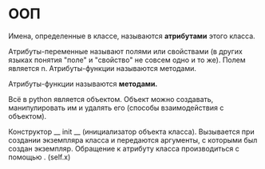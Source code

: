 # ООП

Имена, определенные в классе, называются **атрибутами** этого класса. 

Атрибуты-переменные называют полями или свойствами (в других языках понятия "поле" и "свойство" не совсем одно и то же). Полем является n. Атрибуты-функции называются методами.

Атрибуты-функции называются **методами.**

Всё в python является объектом.  Объект можно создавать, манипулировать им и удалять его (способы взаимодействия с объектом).

Конструктор  __ init __ (инициализатор объекта класса).  Вызывается при создании экземпляра класса и передаются аргументы, с которыми был создан экземпляр. Обращение к атрибуту класса производиться с помощью . (self.x)